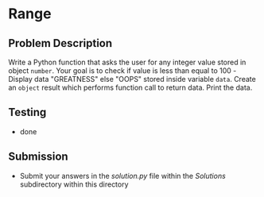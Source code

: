 # Range

## Problem Description
Write a Python function that asks the user for any integer value stored in object `number`.
Your goal is to check if value is less than equal to 100 -Display data "GREATNESS" else  "OOPS"  stored inside variable  `data`.
Create an  `object` result which performs function call to return data. 
Print the data. 


## Testing
* done

## Submission
* Submit your answers in the *solution.py* file within the *Solutions* subdirectory within this directory

